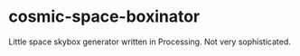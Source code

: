 cosmic-space-boxinator
======================

Little space skybox generator written in Processing.  Not very sophisticated.
